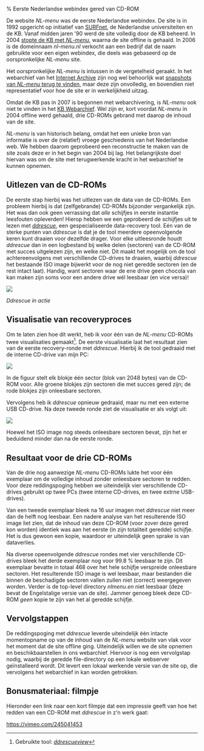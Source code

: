 % Eerste Nederlandse webindex gered van CD-ROM


De website *NL-menu* was de eerste Nederlandse webindex. De site is in 1992 opgericht op initiatief van [SURFnet](https://en.wikipedia.org/wiki/SURFnet), de Nederlandse universiteiten en de KB. Vanaf midden jaren '90 werd de site volledig door de KB beheerd. In 2004 [stopte de KB met *NL-menu*](https://www.robcoers.nl/nl-menu-is-straks-niet-meer-leve-nl-menu/), waarna de site offline is gehaald. In 2006 is de domeinnaam *nl-menu.nl* verkocht aan een bedrijf dat de naam gebruikte voor een eigen webindex, die deels was gebaseerd op de oorspronkelijke *NL-menu* site.

Het oorspronkelijke *NL-menu* is intussen in de vergetelheid geraakt. In het webarchief van het [Internet Archive](https://archive.org/) zijn nog wel behoorlijk wat [snapshots van *NL-menu* terug te vinden](https://web.archive.org/web/*/www.nl-menu.nl), maar deze zijn onvolledig, en bovendien niet representatief voor hoe de site er in werkelijkheid uitzag. 

<!-- Zo is [deze pagina](https://web.archive.org/web/20020603232609/http://www.nl-menu.nl:80/nlmenu.nl/fset/gz.html) een snapshot uit juni 2002:

![](wayback1.png)

Linksboven is een [*Bing*](https://en.wikipedia.org/wiki/Bing_(search_engine)) zoekvenster te zien, maar omdat *Bing* pas in 2009 is opgericht kan de site er in 2002 onmogelijk zo uitgezien hebben. Deze discrepantie is het gevolg van de manier waarop Internet Archive websites binnenhaalt en weergeeft. In dit geval is de pagina in 2002 niet volledig binnengehaald. Enkele ontbrekende elementen (o.a. de linker en rechter menuframes) zijn vervolgens pas in een snapshot van 10 jaar later binnengehaald. De weergave van in Internet Archive is hierdoor een soort amalgaam van de pagina op verschillende tijdstippen, die nog maar weinig zegt over hoe de pagina er in werkelijkheid uitzag.-->

Omdat de KB pas in 2007 is begonnen met webarchivering, is *NL-menu* ook niet te vinden in het [KB Webarchief](https://www.kb.nl/bronnen-zoekwijzers/databanken-mede-gemaakt-door-de-kb/webarchief-kb). Wel zijn er, kort voordat *NL-menu* in 2004 offline werd gehaald, drie CD-ROMs gebrand met daarop de inhoud van de site.

*NL-menu* is van historisch belang, omdat het een unieke bron van informatie is over de (relatief) vroege geschiedenis van het Nederlandse web. We hebben daarom geprobeerd een reconstructie te maken van de site zoals deze er in het begin van 2004 bij lag. Het belangrijkste doel hiervan was om de site met terugwerkende kracht in het webarchief te kunnen opnemen.

## Uitlezen van de CD-ROMs

De eerste stap hierbij was het uitlezen van de data van de CD-ROMs. Een probleem hierbij is dat (zelfgebrande) CD-ROMs bijzonder vergankelijk zijn. Het was dan ook geen verrassing dat *alle* schijfjes in eerste instantie leesfouten opleverden! Hierop hebben we een geprobeerd de schijfjes uit te lezen met [*ddrescue*](https://www.gnu.org/software/ddrescue/), een gespecialiseerde data-recovery tool. Eén van de sterke punten van *ddrescue* is dat je de tool meerdere opeenvolgende keren kunt draaien voor dezelfde drager. Voor elke uitleesronde houdt *ddrescue* dan in een logbestand bij welke delen (sectoren) van de CD-ROM met succes uitgelezen zijn, en welke niet. Dit maakt het mogelijk om de tool achtereenvolgens met verschillende CD-drives te draaien, waarbij *ddrescue* het bestaande ISO image bijwerkt voor de nog niet geredde sectoren (en de rest intact laat). Handig, want sectoren waar de ene drive geen chocola van kan maken zijn soms voor een andere drive wél leesbaar (en vice versa)!

![](imaging-action-shot-small.png)

*Ddrescue in actie*

## Visualisatie van recoveryproces

Om te laten zien hoe dit werkt, heb ik voor één van de *NL-menu* CD-ROMs twee visualisaties gemaakt[^1]. De eerste visualisatie laat het resultaat zien van de eerste recovery-ronde met *ddrescue*. Hierbij ik de tool gedraaid met de interne CD-drive van mijn PC:  

![](nl-menu-round1.png)

In de figuur stelt elk blokje één sector (blok van 2048 bytes) van de CD-ROM voor. Alle groene blokjes zijn sectoren die met succes gered zijn; de rode blokjes zijn onleesbare sectoren. 

Vervolgens heb ik *ddrescue* opnieuw gedraaid, maar nu met een externe USB CD-drive. Na deze tweede ronde ziet de visualisatie er als volgt uit:

![](nl-menu-round2.png)

Hoewel het ISO image nog steeds onleesbare sectoren bevat, zijn het er beduidend minder dan na de eerste ronde.

## Resultaat voor de drie CD-ROMs

Van de drie nog aanwezige *NL-menu* CD-ROMs lukte het voor één exemplaar om de volledige inhoud zonder onleesbare sectoren te redden. Voor deze reddingspoging hebben we uiteindelijk vier verschillende CD-drives gebruikt op twee PCs (twee interne CD-drives, en twee extrne USB-drives).

Van een tweede exemplaar bleek na 16 uur imagen met *ddrescue* niet meer dan de helft nog leesbaar. Een nadere analyse van het resulterende ISO image liet zien, dat de inhoud van deze CD-ROM (voor zover deze gered kon worden) identiek was aan het eerste (in zijn totaliteit geredde) schijfje. Het is dus gewoon een kopie, waardoor er uiteindelijk geen sprake is van dataverlies. 

Na diverse opeenvolgende *ddrescue* rondes met vier verschillende CD-drives bleek het derde exemplaar nog voor 99.8 % leesbaar te zijn. Dit exemplaar bevatte in totaal 468 over het hele schijfje verspreide onleesbare sectoren. Het resulterende ISO image is wel leesbaar, maar bestanden die binnen de beschadigde sectoren vallen zullen niet (correct) weergegeven worden. Verder is de top-level directory *nlmenu.en* niet leesbaar (deze bevat de Engelstalige versie van de site). Jammer genoeg bleek deze CD-ROM *geen* kopie te zijn van het al geredde schijfje.

## Vervolgstappen

De reddingspoging met *ddrescue* leverde uiteindelijk één intacte momentopname op van de inhoud van de *NL-menu* website van vlak voor het moment dat de site offline ging. Uiteindelijk willen we de site opnemen en beschikbaarstellen in ons webarchief. Hiervoor is nog een vervolgstap nodig, waarbij de geredde file-directory op een lokale webserver geïnstalleerd wordt. Dit levert een lokaal werkende versie van de site op, die vervolgens het webarchief in kan worden getrokken.  

## Bonusmateriaal: filmpje

Hieronder een link naar een kort filmpje dat een impressie geeft van hoe het redden van een CD-ROM met *ddrescue* in z'n werk gaat:

<https://vimeo.com/245041453>

[^1]: Gebruikte tool: [*ddrescueview*](https://sourceforge.net/projects/ddrescueview/)